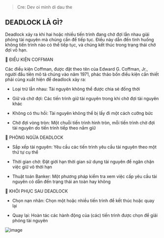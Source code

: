 >Cre: Dev oi minh di dau the
>
## DEADLOCK LÀ GÌ?

Deadlock xảy ra khi hai hoặc nhiều tiến trình đang chờ đợi lẫn nhau giải phóng tài nguyên mà chúng cần để tiếp tục. Điều này dẫn đến tình huống không tiến trình nào có thể tiếp tục, và chúng kết thúc trong trạng thái chờ đợi vô hạn.

🔹 ĐIỀU KIỆN COFFMAN

Các điều kiện Coffman, được đặt theo tên của Edward G. Coffman, Jr., người đầu tiên mô tả chúng vào năm 1971, phác thảo bốn điều kiện cần thiết phải cùng xuất hiện để deadlock xảy ra:

- Loại trừ lẫn nhau: Tài nguyên không thể được chia sẻ đồng thời

- Giữ và chờ đợi: Các tiến trình giữ tài nguyên trong khi chờ đợi tài nguyên khác

- Không có thu hồi: Tài nguyên không thể bị lấy đi một cách cưỡng bức

- Chờ đợi vòng tròn: Một chuỗi tiến trình hình tròn, mỗi tiến trình chờ đợi tài nguyên do tiến trình tiếp theo nắm giữ

🔹 PHÒNG NGỪA DEADLOCK

- Sắp xếp tài nguyên: Yêu cầu các tiến trình yêu cầu tài nguyên theo một thứ tự cụ thể

- Thời gian chờ: Đặt giới hạn thời gian sử dụng tài nguyên để ngăn chặn việc giữ vô thời hạn

- Thuật toán Banker: Một phương pháp kiểm tra xem việc cấp yêu cầu tài nguyên có dẫn đến trạng thái an toàn hay không

🔹 KHÔI PHỤC SAU DEADLOCK

- Chọn nạn nhân: Chọn một hoặc nhiều tiến trình để kết thúc hoặc quay lại

- Quay lại: Hoàn tác các hành động của (các) tiến trình được chọn để giải phóng tài nguyên

![image](https://github.com/user-attachments/assets/d9f3e2ac-0d81-4093-a159-a68904203fa4)
